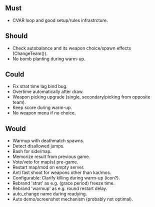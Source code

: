 ## Must

- CVAR loop and good setup/rules infrastrcture.

## Should

- Check autobalance and its weapon choice/spawn effects (ChangeTeam()).
- No bomb planting during warm-up.

## Could

- Fix strat time lag bind bug.
- Overtime automatically after draw.
- Weapon picking upgrade (single, secondary/picking from opposite team).
- Keep score during warm-up.
- No weapon menu if no choice.

## Would

- Warmup with deathmatch spawns.
- Detect disallowed jumps.
- Bash for side/map.
- Memorize result from previous game.
- Vote/veto for map(s) pre-game.
- Restart map/mod on empty server.
- Anti fast shoot for weapons other than kar/mos.
- Configurable: Clarify killing during warm-up (icon?).
- Rebrand 'strat' as e.g. (grace period) freeze time.
- Rebrand 'warmup' as e.g. round restart delay.
- auto_change name during readying.
- Auto demo/screenshot mechanism (probably not optimal).
